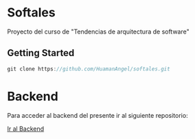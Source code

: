 # Softales

Proyecto del curso de "Tendencias de arquitectura de software"


## Getting Started

```dart
git clone https://github.com/HuamanAngel/softales.git
```

# Backend

Para acceder al backend del presente ir al siguiente repositorio:

[Ir al Backend](https://github.com/HuamanAngel/softales_backend)




